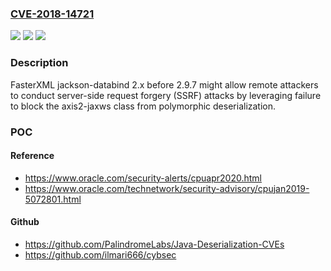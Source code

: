 ### [CVE-2018-14721](https://cve.mitre.org/cgi-bin/cvename.cgi?name=CVE-2018-14721)
![](https://img.shields.io/static/v1?label=Product&message=n%2Fa&color=blue)
![](https://img.shields.io/static/v1?label=Version&message=n%2Fa&color=blue)
![](https://img.shields.io/static/v1?label=Vulnerability&message=n%2Fa&color=brighgreen)

### Description

FasterXML jackson-databind 2.x before 2.9.7 might allow remote attackers to conduct server-side request forgery (SSRF) attacks by leveraging failure to block the axis2-jaxws class from polymorphic deserialization.

### POC

#### Reference
- https://www.oracle.com/security-alerts/cpuapr2020.html
- https://www.oracle.com/technetwork/security-advisory/cpujan2019-5072801.html

#### Github
- https://github.com/PalindromeLabs/Java-Deserialization-CVEs
- https://github.com/ilmari666/cybsec

